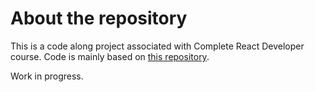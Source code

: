 # About the repository

This is a code along project associated with Complete React Developer course. Code is mainly based on [this repository](https://github.com/ZhangMYihua/crwn-clothing-v2).

Work in progress.
